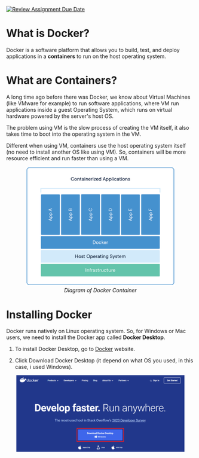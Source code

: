 [![Review Assignment Due Date](https://classroom.github.com/assets/deadline-readme-button-24ddc0f5d75046c5622901739e7c5dd533143b0c8e959d652212380cedb1ea36.svg)](https://classroom.github.com/a/nj7iw4Wb)

# What is Docker?

Docker is a software platform that allows you to build, test, and deploy applications in a **containers** to run on the host operating system.

# What are Containers?

A long time ago before there was Docker, we know about Virtual Machines (like VMware for example) to run software applications, where VM run applications inside a guest Operating System, which runs on virtual hardware powered by the server's host OS.

The problem using VM is the slow process of creating the VM itself, it also takes time to boot into the operating system in the VM.

Different when using VM, containers use the host operating system itself (no need to install another OS like using VM). So, containers will be more resource efficient and run faster than using a VM.

<p align="center">
    <img src="images/installing/docker container diagram.png" width="400">
    <br>
    <em>Diagram of Docker Container</em>
</p>

# Installing Docker

Docker runs natively on Linux operating system. So, for Windows or Mac users, we need to install the Docker app called **Docker Desktop**.

1. To install Docker Desktop, go to <a href="https://www.docker.com/">Docker</a> website.

2. Click Download Docker Desktop (it depend on what OS you used, in this case, i used Windows).

<p align="center">
    <img src="images/installing/1.PNG" width="450">
</p>
